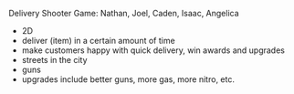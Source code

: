 Delivery Shooter Game:
Nathan, Joel, Caden, Isaac, Angelica

- 2D
- deliver (item) in a certain amount of time
- make customers happy with quick delivery, win awards and upgrades
- streets in the city
- guns
- upgrades include better guns, more gas, more nitro, etc.

